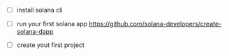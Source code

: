 - [ ] install solana cli
- [ ] run your first solana app https://github.com/solana-developers/create-solana-dapp

- [ ] create yout first project

